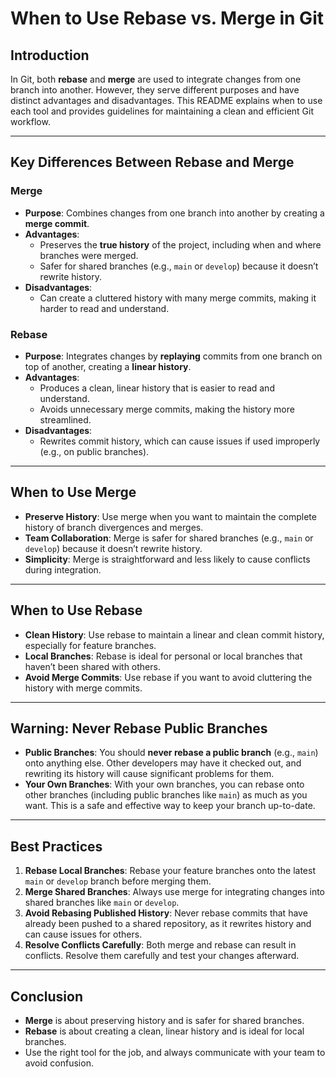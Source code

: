 # When to Use Rebase vs. Merge in Git

## Introduction

In Git, both **rebase** and **merge** are used to integrate changes from one branch into another. However, they serve different purposes and have distinct advantages and disadvantages. This README explains when to use each tool and provides guidelines for maintaining a clean and efficient Git workflow.

---

## Key Differences Between Rebase and Merge

### Merge

- **Purpose**: Combines changes from one branch into another by creating a **merge commit**.
- **Advantages**:
  - Preserves the **true history** of the project, including when and where branches were merged.
  - Safer for shared branches (e.g., `main` or `develop`) because it doesn’t rewrite history.
- **Disadvantages**:
  - Can create a cluttered history with many merge commits, making it harder to read and understand.

### Rebase

- **Purpose**: Integrates changes by **replaying** commits from one branch on top of another, creating a **linear history**.
- **Advantages**:
  - Produces a clean, linear history that is easier to read and understand.
  - Avoids unnecessary merge commits, making the history more streamlined.
- **Disadvantages**:
  - Rewrites commit history, which can cause issues if used improperly (e.g., on public branches).

---

## When to Use Merge

- **Preserve History**: Use merge when you want to maintain the complete history of branch divergences and merges.
- **Team Collaboration**: Merge is safer for shared branches (e.g., `main` or `develop`) because it doesn’t rewrite history.
- **Simplicity**: Merge is straightforward and less likely to cause conflicts during integration.

---

## When to Use Rebase

- **Clean History**: Use rebase to maintain a linear and clean commit history, especially for feature branches.
- **Local Branches**: Rebase is ideal for personal or local branches that haven’t been shared with others.
- **Avoid Merge Commits**: Use rebase if you want to avoid cluttering the history with merge commits.

---

## Warning: Never Rebase Public Branches

- **Public Branches**: You should **never rebase a public branch** (e.g., `main`) onto anything else. Other developers may have it checked out, and rewriting its history will cause significant problems for them.
- **Your Own Branches**: With your own branches, you can rebase onto other branches (including public branches like `main`) as much as you want. This is a safe and effective way to keep your branch up-to-date.

---

## Best Practices

1. **Rebase Local Branches**: Rebase your feature branches onto the latest `main` or `develop` branch before merging them.
2. **Merge Shared Branches**: Always use merge for integrating changes into shared branches like `main` or `develop`.
3. **Avoid Rebasing Published History**: Never rebase commits that have already been pushed to a shared repository, as it rewrites history and can cause issues for others.
4. **Resolve Conflicts Carefully**: Both merge and rebase can result in conflicts. Resolve them carefully and test your changes afterward.

---

## Conclusion

- **Merge** is about preserving history and is safer for shared branches.
- **Rebase** is about creating a clean, linear history and is ideal for local branches.
- Use the right tool for the job, and always communicate with your team to avoid confusion.
